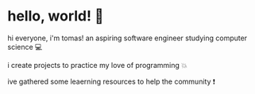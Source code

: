 # hello, world! :vulcan_salute:	
hi everyone, i'm tomas! an aspiring software engineer studying computer science :computer:	

i create projects to practice my love of programming :boom:

ive gathered some leaerning resources to help the community :exclamation:
